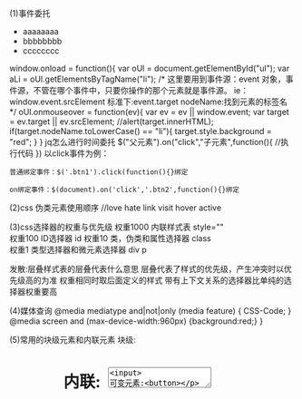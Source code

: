 (1)事件委托
<ul id="ul">
	<li>aaaaaaaa</li>
	<li>bbbbbbbb</li>
	<li>cccccccc</li>
</ul>
window.onload = function(){
	var oUl = document.getElementById("ul");
	var aLi = oUl.getElementsByTagName("li");
/*
这里要用到事件源：event 对象，事件源，不管在哪个事件中，只要你操作的那个元素就是事件源。
ie：window.event.srcElement
标准下:event.target
nodeName:找到元素的标签名
*/
	oUl.onmouseover = function(ev){
		var ev = ev || window.event;
		var target = ev.target || ev.srcElement;
		//alert(target.innerHTML);
		if(target.nodeName.toLowerCase() == "li"){
		target.style.background = "red";
		}
	}
	jq怎么进行时间委托
	$("父元素").on("click","子元素",function(){ //执行代码 })
	以click事件为例：
	
	普通绑定事件：$('.btn1').click(function(){}绑定
	
	on绑定事件：$(document).on('click','.btn2',function(){}绑定


(2)css 伪类元素使用顺序 //love hate
link visit hover active

(3)css选择器的权重与优先级
权重1000	内联样式表                	     style=""  	      
权重100 	ID选择器			      id
权重10  	类，伪类和属性选择器	     class	     	
权重1   	类型选择器和微元素选择器    div p

发散:层叠样式表的层叠代表什么意思
层叠代表了样式的优先级，产生冲突时以优先级高的为准
权重相同时取后面定义的样式
带有上下文关系的选择器比单纯的选择器权重要高

(4)媒体查询
@media mediatype and|not|only (media feature) {
    CSS-Code;
}
@media screen and (max-device-width:960px)
{background:red;}
}
<!--满足条件时，使用mystylesheet.css文件-->
<link rel="stylesheet" media="mediatype and|not|only (media feature)" href="mystylesheet.css">

(5)常用的块级元素和内联元素
块级:<div> <h1> <form> <ol> <ul> <p> <table>
内联:<a> <span> <img> <big> <textarea><input>
可变元素:<button>

(6)css属性overflow属性定义溢出元素内容区的内容会如何处理。
参数是scroll时候，必会出现滚动条。
参数是auto时候，子元素内容大于父元素时出现滚动条。
参数是visible时候，溢出的内容出现在父元素之外。
参数是hidden时候，溢出隐藏。

(7)Difference of RGBA and Opacity
opacity会继承父元素的 opacity 属性，而RGBA设置的元素的后代元素不会继承不透明属性。

(8)link和@import的区别
区别1：link是XHTML标签，除了加载CSS外，还可以定义RSS等其他事务；@import属于CSS范畴，只能加载CSS。
!!!区别2：link引用CSS时，在页面载入时同时加载；@import需要页面网页完全载入以后加载。
区别3：link是XHTML标签，无兼容问题；@import是在CSS2.1提出的，低版本的浏览器不支持。
区别4：link支持使用Javascript控制DOM去改变样式；而@import不支持。

(9)src和href的区别
src是物件的来源地址，是引入的感觉。
href是一种链接前往，是引用的的感觉。

(10)css中clear的作用是什么？
对于CSS的清除浮动(clear)，一定要牢记：这个规则只能影响使用清除的元素本身，不能影响其他元素。
清除浮动:clear:both   overflow:hidden（相当于让父元素贴紧内容)  zoom:1

(11)为什么要初始化CSS样式
因为浏览器的兼容性，因为每个浏览设计时都有自己的特性，没有统一的规定，所以对于某些标签是不同的，不进行浏览器初始化，则会造成浏览器显示页面有微小的差异

(12)浏览器兼容问题
IE6 双边距 bug：在 IE6 下，如果对元素设置了浮动，同时又设置了margin-left或margin-right，margin值会加倍。

box{ float:left; width:10px; margin:0 0 0 10px;}

这种情况之下 IE6 会产生20px的距离
解决方案：在float的标签样式控制中加入 _display:inline; 将其转化为行内属性。

 超链接访问过后 hover 样式就不出现了，被点击访问过的超链接样式不在具有 hover 和 active 

浏览器默认的margin和padding不同
解决方案：加一个全局的 *{margin:0;padding:0;} 来统一。

(13)浮动元素引起的问题和解决办法？
1. 父元素的高度无法被撑开，影响与父元素同级的元素
2. 与浮动元素同级的非浮动元素会跟随其后
3. 若非第一个元素浮动，则该元素之前的元素也需要浮动，否则会影响页面显示的结构

额外标签法，<div style="clear:both;"></div>

parent:after{

    content:".";
    height:0;
    visibility:hidden;
    display:block;
    clear:both;
}
设置 overflow 为 hidden 或者 auto

(14)http状态码有那些？分别代表是什么意思？
1xx: 信息性状态码，表示服务器接收到请求正在处理。
2xx: 成功状态码，表示服务器正确处理完请求。
3xx: 重定向状态码，表示请求的资源位置发生改变，需要重新请求。301永久重定向，302临时重定向。
4xx: 客户端错误状态码，服务器无法处理该请求。 404 not found 5xx: 服务器错误状态码，服务器处理请求出错。

(15)请写一个表格以及对应的CSS，使表格奇数行为白色背景，偶数行为灰色背景，鼠标移上去时为黄色背景
<style>
  .table tr:nth-child(odd){
      background-color:white;
  }
  .table tr:nth-child(even){
      background-color:gray;
  }
  .table tr:hover{
      background-color:yellow;
  }
</style>

(16)target的值：_blank         在新窗口打开链接
                           _self            在当前框架中打开链接
                           _parent       在父框架打开链接
                           _top             在当前窗口打开链接
                   	     framename  在指定框架打开链接

(17)H5新标签
<article>  <aside>  <audio> <canvas> <footer> <hgroup> <mark> <nav> <source>
* 拖拽释放(Drag and drop) API 
  语义化更好的内容标签（header,nav,footer,aside,article,section）
  音频、视频API(audio,video)
  画布(Canvas) API
  地理(Geolocation) API
  本地离线存储 localStorage 长期存储数据，浏览器关闭后数据不丢失；
  sessionStorage 的数据在浏览器关闭后自动删除

(18)背景色彩和文字色彩的HTML代码如下。
bgcolol——背景色彩
text——非可链接文字的色彩
link——可链接文字的色彩
alink——正被点击的可链接文字的色彩
vlink——已经点击(访问)过的可链接文字的色彩

(19)表单元素，设置表单提交方式和路径的属性为method和action.

(20)css3 有哪些新特性
CSS3实现圆角（border-radius），阴影（box-shadow）， 
   对文字加特效（text-shadow、），线性渐变（gradient），旋转（transform） 
   在CSS3中唯一引入的伪元素是::selection. //使被选中文本变红
  媒体查询，多栏布局 

(21)CSS中可以和不可以继承的属性
Bd 不可继承的：display、margin、border、padding、background、height、min-height、max-height、width、min-width、max-width、overflow、position、left、right、top、bottom、z-index、float、clear、table-layout、vertical-align、page-break-after、page-bread-before和unicode-bidi。
所有元素可继承：visibility和cursor。 内联元素可继承：letter-spacing、word-spacing、white-space、line-height、color、font、font-family、font-size、font-style、font-variant、font-weight、text-decoration、text-transform、direction。 终端块状元素可继承：text-indent和text-align。 列表元素可继承：list-style、list-style-type、list-style-position、list-style-image。

(22)动画实现方案，并对比说明各自特点。
css3旋转，transform, transition, animate

(23)rem是CSS3新增的一个相对单位（root em，根em），这个单位引起了广泛关注。这个单位与em有什么区别呢？区别在于使用rem为元素设定字体大小时，仍然是相对大小，但相对的只是HTML根元素。这个单位可谓集相对大小和绝对大小的优点于一身，通过它既可以做到只修改根元素就成比例地调整所有字体大小，又可以避免字体大小逐层复合的连锁反应。目前，除了IE8及更早版本外，所有浏览器均已支持rem。对于不支持它的浏览器，应对方法也很简单，就是多写一个绝对单位的声明。

(24)要使页面的 <a> 标签中，文字超出 80 像素的部分显示为 .....
display:block；
overflow:hidden;
white-space:nowrap;//文本不会换行，文本会在在同一行上继续，直到遇到 <br> 标签为止。
text-overflow:ellipsis;//	显示省略符号来代表被修剪的文本。

(25)input 的 type 属性值列举 3 个
text password radio checkbox button reset submit

(26)AMD 和 CMD 的区别有哪些？
AMD 是 RequireJS 在推广过程中对模块定义的规范化产出。
CMD 是 SeaJS 在推广过程中对模块定义的规范化产出。
1. 对于依赖的模块，AMD 是提前执行，CMD 是延迟执行。
2. CMD 推崇依赖就近，AMD 推崇依赖前置

(27)new操作符具体干了什么呢?
1. 创建一个空对象，并且 this 变量引用该对象，同时还继承了该函数的原型
2. 属性和方法被加入到 this 引用的对象中
3. 新创建的对象由 this 所引用，并且最后隐式的返回 this
   var obj  = {};
   obj.__proto__ = Base.prototype;
   Base.call(obj); 



(28).函数声明和函数表达式之间的区别
(1)函数声明必须有标识符，也就是常说的函数名；函数表达式可以省略函数名。
(2)函数声明是在浏览器准备执行代码的时候执行的。
（记住变量提升，函数声明感觉有点像）
(3)ECMAScript规范中表示，函数声明语句可以出现在全局代码中，或者内嵌在其他函数中，但是不能出现在循环、条件判、或者try/finally以及with语句中。
(4)可以创建一个函数表达式即刻执行。
(function(){
alert('博主的名字是：myvin 。');
})()

(29)减少页面加载时间的方法


(30)实现水平垂直居中
   position: absolute;
        width:100px;
        height: 50px;
        top:50%;
        left:50%;
        margin-left:-50px;
        margin-top:-25px;
        text-align: center;
    
         position: absolute;
            top:50%;
            left:50%;
            width:100%;
            transform:translate(-50%,-50%);
            text-align: center;
    
            display: flex;
           justify-content: center;
           align-items: center;
    
           display:table-cell; //让元素渲染成表格单元格


(32).cookie和session. Local storage


(33)同源策略与跨域(https://earthsplitter.github.io/2017/03/21/%E5%90%8C%E6%BA%90%E6%94%BF%E7%AD%96%E4%B8%8E%E8%B7%A8%E5%9F%9F%E8%AF%A6%E8%A7%A3/)

协议，端口，域名 完全相同

非ajax请求:
1.document.domain
对于只有前缀(二级、三级等域名)不同的网页，可以设置 document.domian 来规避同源策略.具有相同domain的可以互相读取Cookie.

2.fragment identifer
改变url #后边的data 。父窗口可以操作dom改变子窗口src，反之亦然

3.window.name
name是window一个属性，无论window的内容如何变化，他不变
利用iframe，在iframe中指向跨域网站，检测到onload后取回

4.window.postMessage
H5新出的，用于跨域父子窗口通讯，不受同源策略限制
popup.postMessage('Hello World!', 'http://bbb.com');
//子窗口向父窗口发送消息


ajax请求
1.websocket
不实行同源策略
2.JSONP
请求的是js文件
优势在于兼容低级别浏览器，但是只能GET
其设计思路是因为浏览器不对 <script> 标签进行限制，因此可以利用这一点来进行跨域请求。
声明一个回调函数，其参数为要获取(服务器提供的data)，对参数进行操作(比如渲染进DOM)
create一个<script>标签动态加入DOM tree，在src的URL中向服务器传递该函数名
服务器返回一个js脚本文件，将数据包括在url中给的回调函数里，运行回调函数
3.CORS(cross origin resource sharing)
无法兼容低级别浏览器
分为简单请求(GET,POST,HEAD)和非简单请求
在请求头加入origin字段指定源。然后还有其他三个字段
非简单请求，origin还有其他字段，问两次，第一次预检，之后和普通cors一样


(34)请解释 <script>、<script async> 和 <script defer> 的区别。

(35)ES6新特性
箭头函数，类，字符串模板，let const，for of ，genertator，模块，Map Set，Promise

(36)即时通讯消息的几种方式

轮询:定时像ajax发送请求       适用于小型应用
优点：后端程序编写比较容易。 
缺点：请求中有大半是无用，浪费带宽和服务器资源。 

长轮询：客户端像服务端发ajax请求，服务器服务器接到请求后 hold 住连接，直到有新消息才返回响应信息并关闭连接，客户端处理完响应信息后再向服务器发送新的请求。 
优点：在无消息的情况下不会频繁的请求，耗费资小。 
缺点：服务器hold连接会消耗资源，返回数据顺序无保证，难于管理维护。

长连接：在页面里嵌入一个隐蔵iframe，将这个隐蔵 iframe 的 src 属性设为对一个长连接的请求或是采用 xhr 请求，服务器端就能源源不断地往客户端输入数据。 
优点：消息即时到达，不发无用请求；管理起来也相对便。 
缺点：服务器维护一个长连接会增加开销。 

WebSocket是 HTML5 开始提供的一种浏览器与服务器间进行全双工通讯的网络技术。依靠这种技术可以实现客户端和服务器端的长连接，双向实时通信。
特点:
a、事件驱动
b、异步
c、使用 ws 或者 wss 协议的客户端 socket
d、能够实现真正意义上的推送功能

之前的都要主动拉，websocket是双方互相推送

(37)react的优势、diff算法的理解、为什么要单向数据流、组件交互。prop和state的区别

优势:功能组件化，遵守前端的可维护原则

https://zhuanlan.zhihu.com/p/20346379?refer=purerender
diff算法:
传统diff算法 ，remove，add，change挨个遍历每个节点，复杂度为n3

reactdiff算法:
把复杂度降低为n。
1.DOM节点跨层级少  tree diff 
如果节点不存在，直接删除，不会进一步去其它层比较
2.比较组件，不同组件基本不同DOM  component diff
不同类型的组件，存在相似DOM树的机会不多。所以不同组件比较出不同就直接删
3.同一层级的子节点通过id区分 element diff
插入，移动，删除三个操作。

React 通过制定大胆的 diff 策略，将 O(n3) 复杂度的问题转换成 O(n) 复杂度的问题；
React 通过分层求异的策略，对 tree diff 进行算法优化；
React 通过相同类生成相似树形结构，不同类生成不同树形结构的策略，对 component diff 进行算法优化；
React 通过设置唯一 key的策略，对 element diff 进行算法优化；
建议，在开发组件时，保持稳定的 DOM 结构会有助于性能的提升；
建议，在开发过程中，尽量减少类似将最后一个节点移动到列表首部的操作，当节点数量过大或更新操作过于频繁时，在一定程度上会影响 React 的渲染性能。

单向数据流
实现了真正的数据驱动，以数据为核心

props和state的区别:(有点像public和private)
state只能存在于组件内部。props当做数据源，state用来存放状态信息


(38)jq里边load和ready的区别
按加载时间来说。load等所有元素加载完成(图片，渲染)，ready等dom树加载完成就行。
按数量来说，load只能使用一次，后边的会覆盖之前的，ready可以重复使用


(39)http
 增删改查
POST DELETE PUT GET



 (40)闭包的优点缺点
优点：
1. 逻辑连续，当闭包作为另一个函数调用的参数时，避免你脱离当前逻辑而单独编写额外逻辑。
2. 方便调用上下文的局部变量。
3. 加强封装性，第2点的延伸，可以达到对变量的保护作用。
   缺点：
   闭包有一个非常严重的问题，那就是内存浪费问题，这个内存浪费不仅仅因为它常驻内存，更重要的是，对闭包的使用不当会造成无效内存的产生

函数和函数内部能访问到的变量的总和就是闭包。
目的:隐藏变量(间接访问一个变量)
问题:一直不释放变量，造成资源浪费

闭包的场景：
1.使用闭包可以在JavaScript中模拟块级作用域；
2.闭包可以用于在对象中创建私有变量。


(41)cookie和session的区别
cookie存于客户端。
session存于服务器端。
服务器鉴别session需要至少从客户端传来一个session_id，session_id通常存于cookie中，或是url（很少用url，主要涉及安全性和SEO的影响）
所以在工程上session离了cookie基本没法用，但是cookie可以单独使用，不过cookies是明文存储，安全性很低，只使用cookie的话盗取了cookie基本就获取了用户所有权限。
另外浏览器每次访问网页都会带上cookie，如果cookie存储内容过多，会严重占用服务器端带宽，影响性能。
所以如果你是简单或且安全不敏感的应用，可以只使用cookie。否则还是需要cookie配合session。
不过现有语言和框架基本都可以让你简单地使用session，而无需考虑session和cookie的关系。

(42).localstorage，sessionstorage（合起来叫webstorage）
HTML5 提供了两种在客户端存储数据的新方法：
localStorage - 没有时间限制的数据存储
sessionStorage - 针对一个 session 的数据存储
之前，这些都是由 cookie 完成的。但是 cookie 不适合大量数据的存储，因为它们由每个对服务器的请求来传递，这使得 cookie 速度很慢而且效率也不高。
在 HTML5 中，数据不是由每个服务器请求传递的，而是只有在请求时使用数据。它使在不影响网站性能的情况下存储大量数据成为可能。
对于不同的网站，数据存储于不同的区域，并且一个网站只能访问其自身的数据。
HTML5 使用 JavaScript 来存储和访问数据.
localStorage 方法存储的数据没有时间限制。第二天、第二周或下一年之后，数据依然可用。
sessionStorage 方法针对一个 session 进行数据存储。当用户关闭浏览器窗口后，数据会被删除。
都会在浏览器端保存，有大小限制，同源限制
cookie会在请求时发送到服务器，作为会话标识，服务器可修改cookie；web storage不会发送到服务器
cookie有path概念，子路径可以访问父路径cookie，父路径不能访问子路径cookie
有效期：cookie在设置的有效期内有效，默认为浏览器关闭；sessionStorage在窗口关闭前有效，localStorage长期有效，直到用户删除
共享：sessionStorage不能共享，localStorage在同源文档之间共享，cookie在同源且符合path规则的文档之间共享
localStorage的修改会促发其他文档窗口的update事件
cookie有secure属性要求HTTPS传输
浏览器不能保存超过300个cookie，单个服务器不能超过20个，每个cookie不能超过4k。web storage大小支持能达到5M


(43).1+'1'='11'
'1'+1='11'
1+1+'1'='21'
1+'1'+1='111'
如果一个运算数是 Boolean 值，在检查相等性之前，把它转换成数字值。false 转换成 0，true 为 1。
如果一个运算数是字符串，另一个是数字，在检查相等性之前，要尝试把字符串转换成数字。
如果一个运算数是对象，另一个是字符串，在检查相等性之前，要尝试把对象转换成字符串。
如果一个运算数是对象，另一个是数字，在检查相等性之前，要尝试把对象转换成数字。
在比较时，该运算符还遵守下列规则：
值 null 和 undefined 相等。
在检查相等性时，不能把 null 和 undefined 转换成其他值。
如果某个运算数是 NaN，等号将返回 false，非等号将返回 true。
如果两个运算数都是对象，那么比较的是它们的引用值。如果两个运算数指向同一对象，那么等号返回 true，否则两个运算数不等。

(44).[]==true //false
[]==[] //false
[]=={}//false
([])//true
[]==false//true
{}==false//false
null==undefined//true

(45).数组去重
var a=[1,1,3,3,3,5];
(1).var b=new Set(a);
var res=[];
for(var c of b){
res.push(c);
}

(2).var res=[];
for(var i=0;i<a.length;i++){
if(res.indexOf(a[i])==-1){
   res.push(a[i]);
  }
}

(3).需要排序的时候，先排序，然后相邻的一样就删除

(4).for(var i=a.length-1;i>=0;i--){
if(a.indexOf(a[i])==i){
   res.push(a[i]);
  }
}

(5)res=a.filter(function(element,index,self){
     return self.indexOf(element)===index;
});


(46)for...in出来的是index，for....of 出来的是value，不过of好像没法遍历对象


(47)javascript有哪些方法定义对象
1对象字面量： var obj = {};
2构造函数：Object(){}
 var obj = new Object();//== var obj =new Object()  obj=Object
3Object.create(): 
var obj = Object.create(Object.prototype);

(48)js中arguments是对象，不是数组。转数组。
function fn(){
  var arr=Array.prototype.slice.call(arguments,0);
}

(49)区分数组和对象
instanceOf
Object.prototype.toString.call(a)==='[Object Array]'


(50)js原型链
prototype与_proto_的关系
        ①prototype是构造函数的属性. 
        ②_proto_是实例对象的属性

![prototype](/Users/deepglint/Downloads/prototype.png)

(51)gulp webpack底层实现


(52)js基本数据类型(没有Array)
string number boolean null undefined Symbol



(53)css3伪类和伪元素



(54)XSS CSRF
Cross SiteScript
http://blog.csdn.net/ghsau/article/details/17027893
http://www.cnblogs.com/hyddd/archive/2009/04/09/1432744.html

(55)哪些操作会造成内存泄漏
内存泄漏指任何对象在您不再拥有或需要它之后仍然存在。
垃圾回收器定期扫描对象，并计算引用了每个对象的其他对象的数量。如果一个对象的引用数量为 0（没有其他对象引用过该对象），或对该对象的惟一引用是循环的，那么该对象的内存即可回收。

1. setTimeout 的第一个参数使用字符串而非函数的话，会引发内存泄漏。
2. 闭包
3. 控制台日志
4. 循环（在两个对象彼此引用且彼此保留时，就会产生一个循环）

(56)如何判断当前脚本运行在浏览器还是node环境中？
看全局变量。node的全局变量时global，而浏览器时window

(57)js的同源策略
概念：
同源策略是客户端脚本（尤其是Javascript）的重要的安全度量标准。它最早出自Netscape Navigator2.0，其目的是防止某个文档或脚本从多个不同源装载。
这里的同源策略指的是：协议，域名，端口相同，同源策略是一种安全协议，指一段脚本只能读取来自同一来源的窗口和文档的属性。

为什么要有同源限制：
我们举例说明：比如一个黑客程序，他利用Iframe把真正的银行登录页面嵌到他的页面上，当你使用真实的用户名，密码登录时，他的页面就可以通过Javascript读取到你的表单中input中的内容，这样用户名，密码就轻松到手了。

（58）eval是做什么的
1. 它的功能是把对应的字符串解析成JS代码并运行
2. 应该避免使用eval，不安全，非常耗性能（2次，一次解析成js语句，一次执行）

(59)用promise手写ajax
 function get(){
    $.ajax({
    url:'test.php'
    }).then(function(){
    return $.ajax({url:'test1.php'});
    })
 }

(60)手写一个类的继承，并解释一下。new对象的过程发生了什么
function Student(name){         //构造函数
    this.name=name;
}

Student.prototype.hello=function(){
    console.log('say hello');
}

var xiaoming = new Student('xiaoming');


// 原型对象:继承
var Student = {
    name: 'Robot',
    height: 1.2,
    run: function () {
        console.log(this.name + ' is running...');
    }
};

function createStudent(name) {
    // 基于Student原型创建一个新对象:
    var s = Object.create(Student);
    // 初始化新对象:
    s.name = name;
    return s;
}

var xiaoming = createStudent('小明');

ES6:
class Student{
    constructor(name){
    this.name = name;
    }
    
    hello(){
     alert('Hello' + this.name)
    }
}

var xiaoming = new Studeng('xiaoming');

class PriStudent extends Student{
    constructor(name,grade){
    super(name);
    this.grade = grade;
    }
    
    myGrade(){
    alert(this.grade);
    }
}


在 JavaScript 中，使用 new 关键字后，意味着做了如下四件事情：
创建一个新的对象，这个对象的类型是 object；
设置这个新的对象的内部、可访问性和[[prototype]]属性为构造函数（指prototype.construtor所指向的构造函数）中设置的；
执行构造函数，当this关键字被提及的时候，使用新创建的对象的属性； 返回新创建的对象（除非构造方法中返回的是‘无原型’）。
在创建新对象成功之后，如果调用一个新对象没有的属性的时候，JavaScript 会延原型链向止逐层查找对应的内容。这类似于传统的‘类继承’。
var obj  = {};
obj.__proto__ = Base.prototype;
Base.call(obj);


(61)对闭包的理解，实现一个暴露内部变量，而且外部可以访问修改的函数（get和set，闭包实现）
function f1(){
    var n=1;
    nAdd = function(){n+=1;}
    function f2(){
    alert(n);
    }
    return f2;
}

var result =f1();
result();
nAdd();
result();


(62)transition animation 的区别

transition是两针的，设置开头结尾。animation是很多帧的
不同点：

1.  触发条件不同。transition通常和hover等事件配合使用，由事件触发。animation则和gif动态图差不多，立即播放。

2.  循环。 animation可以设定循环次数。

3.  精确性。 animation可以设定每一帧的样式和时间。tranistion 只能设定头尾。 animation中可以设置每一帧需要单独变化的样式属性， transition中所有样式属性都要一起变化。

4.  与JavaScript的交互。animation与js的交互不是很紧密。tranistion和js的结合更强大。js设定要变化的样式，transition负责动画效果，天作之合，比之前只能用js时爽太多。

结论：

1. 如果要灵活定制多个帧以及循环，用animation.

2. 如果要简单的from to 效果，用 transition.

3. 如果要使用js灵活设定动画属性，用transition.


(63)AMD和CMD


(64)检验json变化

(65)队列、堆、栈、堆栈的区别？
队列是先进先出：就像一条路，有一个入口和一个出口，先进去的就可以先出去。
而栈就像一个箱子，后放的在上边，所以后进先出。
栈(Stack)是操作系统在建立某个进程时或者线程
堆（Heap)是应用程序在运行的时候请求操作系统分配给自己内存

(66)SEO


(67)低版本浏览器不支持HTML5标签怎么解决？
引入js，js中有解析的代码
<!--[if IE]><script src="style/js/html5.js"></script><![endif]-->

在html中直接插入
for(var i=0; i<tags.length; i++)document.createElement(tags[i]);})(["article","aside","details","figcaption","figure","footer","header","hgroup","nav","section","menu","video"]);</script>
通过插入dom节点相应的标签让他认识

(68)圣杯布局  http://www.jianshu.com/p/f9bcddb0e8b4
写结构的时候要注意，父元素的的三栏务必先写中间盒子。因为中间盒子是要被优先渲染嘛~并且设置其自适应，也就是width:100%。
具体结果见test

(69)内置的方法
Array
indexOf slice(start,end) push pop shift unshift splice sort reverse concat join

String
substring(start,end) indexOf charAt substr(start,length) search(reExp) concat split toLowerCase

Object
constructor hasOwnProperty  toString([Object Object])  valueOf(return Object)

(70)浏览器内置对象
Window      Window 对象表示浏览器中打开的窗口
Navigator   Navigator 对象包含有关浏览器的信息  版本 语言 系统 运行平台
Screen      Screen 对象包含有关客户端显示屏幕的信息。  屏幕高度 亮度 分辨率
History     History 对象包含用户（在浏览器窗口中）访问过的 URL。
Location    Location 对象包含有关当前 URL 的信息。 域名 端口 主机


(71)原生js读取cookie
document.cookie  读 写就是等号后边写
document.cookie.split(';') 把cookie分开
localStorage
localStorage.setItem  .getItem


(72)Ajax Request
原生和superagent
function getSignIn(authsecret) {
            var xhr = new XMLHttpRequest();
            xhr.open('GET', Url + 'auth/' + authsecret, false);
            xhr.onreadystatechange = function() {
                if (xhr.readyState == 4 && xhr.status == 200) {
                    code here
                }
            }
            xhr.setRequestHeader("Content-Type", "application/json ;charset=utf-8");
            xhr.setRequestHeader("Accept", "application/json");
            xhr.send();
        }

superagent.get(cnodeUrl)
        .set("Cookie",'nforum[UTMPUSERID]=centmaster; nforum[PASSWORD]=3BiOD9Oa3bii6juOdrIr4A%3D%3D; nforum[UTMPKEY]=31287208; nforum[UTMPNUM]=915; Hm_lvt_a2cb7064fdf52fd51306dd6ef855264a=1492694821; Hm_lpvt_a2cb7064fdf52fd51306dd6ef855264a=1492912244')
        .end(function(err, res) {
        code here
        }

(73)http Response header里边都有啥（Request)
Response
Connection:keep-alive
Content-Length:21
Content-Type:text/html;charset=UTF-8
Date:Tue, 09 May 2017 09:26:47 GMT
Set-Cookie:SERVERID=aff739a092fc0d444b

Request
Accept:text/plain, */*; q=0.01
Accept-Encoding:gzip, deflate, sdch, br
Accept-Language:zh-CN,zh;q=0.8,en;q=0.6
Connection:keep-alive
Cookie:
Host:www.nowcoder.com
Referer:https://www.nowcoder.com/discuss/7600?type=0&order=3&pos=4600&page=2
User-Agent:Mozilla/5.0 (Macintosh; Intel Mac OS X 10_12_2) AppleWebKit/537.36 (KHTML, like Gecko) Chrome/57.0.2987.133 Safari/537.36
X-Requested-With:XMLHttpRequest

(74)为什么一定是三次握手？不是两次？为什么要四次挥手？（http://www.jellythink.com/archives/705）
“已失效的连接请求报文段”的产生在这样一种情况下：client发出的第一个连接请求报文段并没有丢失，而是在某个网络结点长时间的滞留了，以致延误到连接释放以后的某个时间才到达server。
本来这是一个早已失效的报文段。但server收到此失效的连接请求报文段后，就误认为是client再次发出的一个新的连接请求。于是就向client发出确认报文段，同意建立连接。假设不采用“三次握手”，那么只要server发出确认，新的连接就建立了。
你听得到吗---我听得到你听得到吗---我听得到，blabla

因为tcp是全双工，接收到FIN意味着没有数据再发来，但是还可以继续发送数据。两对  我不发了--收到


(75)http2


(76)浏览器中输入url后发生了什么（http://www.jianshu.com/p/c1dfc6caa520）
在修改hosts文件后，所有OS中DNS缓存会被清空，而浏览器缓存则不发生变化。safari只要10s缓存，所以一般用safari检查
1. DNS域名解析
   在浏览器DNS缓存中搜索
   在操作系统DNS缓存中搜索
   读取系统hosts文件，查找其中是否有对应的ip
   向本地配置的首选DNS服务器发起域名解析请求

2. 建立TCP连接
   三次握手

3. 发起HTTP请求
   请求方法：
   GET:获取资源
   POST:传输实体主体
   HEAD:获取报文首部
   PUT:传输文件
   DELETE:删除文件
   OPTIONS:询问支持的方法
   TRACE:追踪路径

4. 接受响应结果

状态码：

1**：信息性状态码
2**：成功状态码
200：OK 请求正常处理
204：No Content请求处理成功，但没有资源可返回
206：Partial Content对资源的某一部分的请求
3**：重定向状态码
301：Moved Permanently 永久重定向
302：Found 临时性重定向
304：Not Modified 缓存中读取
4**：客户端错误状态码
400：Bad Request 请求报文中存在语法错误
401：Unauthorized需要有通过Http认证的认证信息
403：Forbidden访问被拒绝
404：Not Found无法找到请求资源
5**：服务器错误状态码
500：Internal Server Error 服务器端在执行时发生错误
503：Service Unavailable 服务器处于超负载或者正在进行停机维护

//401 403之间的区别

5. 浏览器解析html

6. 浏览器布局渲染

(77)常见的原生javascript DOM操作(https://segmentfault.com/a/1190000004076145)
1创建节点
document.createElement('div')
document.createTextNode('chen')
2节点关系
parentNode chlidNodes nextSibling previousSibling
firstChild lastChild
3节点元素关系（只算元素，不算节点）
childern nextElementSibling previousELementSibling
4节点操作
appendChild insertBefore replaceChild removeChild cloneNode(true)
5元素选择
querySelector(返回匹配的第一个元素） querySelectorAll
getElementById getElementByTageName getElementByName getELmentByClassName
6属性操作
setAttribute removeAttribute getAttribute hasAttribute
7事件
addEventListener("click",function,true)第三个参数true表示捕获false表示冒泡
removeEventListener 无法解绑匿名函数
attachEvent detachEvent 支持IE8一下
8获取元素相关计算后的值
getComputedStyle  currentStyle

(78)常见的浏览器兼容问题
1不同浏览器的标签默认的外补丁和内补丁不同
解决方案：CSS里    *{margin:0;padding:0;}
2块属性标签float后，又有横行的margin情况下，在IE6显示margin比设置的大
解决方案：在float的标签样式控制中加入 display:inline;将其转化为行内属性
3图片默认有间距
解决方案：使用float属性为img布局


(79)lazyload实现原理
先吧图片的src设个随便的，然后自定义属性data-src里放真实地址。当检测到视窗滚动到
img[i].src = img[i].getAttribute("data-src");
var seeHeight = document.documentElement.clientHeight; //可见区域高度
var scrollTop = document.documentElement.scrollTop || document.body.scrollTop; //滚动条距离顶部高度
if (img[i].offsetTop < seeHeight + scrollTop)

限制触发频率
到一秒了刷新，没到一秒再delay半秒

(80)移动端性能优化 （优化体验 优化速度
1加载优化
合并js css
使用雪碧图
尽量缓存资源
使用长cache
压缩html css js
首屏加载 按需加载 滚屏加载
增加loading进度条
减少cookie cookie会影响加载速度
避免重定向
异步加载第三方资源
预加载（提前加载下一页）
2css优化
css写在头部，js写在尾部或异步
避免图片和iFrame等空src
避免重设图片大小
display 重绘 回流
值为0时不需要任何单位
不要使用过多fontsize
避免在html中写style
3图片优化
图片不宽于640 大小也要合适
图片尽量避免使用DataURL DataURL图片没有使用图片的压缩算法文件会变大，并且要解码后再渲染，加载慢耗时长
4脚本优化
减少重绘和回流
使用事件代理，避免批量绑定
5渲染优化
HTML使用viewport
<meta name="viewport" content="width=device-width, initial-scale=1">
减少dom节点
尽量使用css3动画
所有影响首屏加载和渲染的代码应在处理逻辑中后置
float在渲染中计算量比较大

(81)回流和重回    回流必将引起重绘，而重绘不一定会引起回流。
Dom树       呈现树  绘制页面
css样式
1. 当render tree中的一部分(或全部)因为元素的规模尺寸，布局，隐藏等改变而需要重新构建。
   这就称为回流(reflow)。每个页面至少需要一次回流，就是在页面第一次加载的时候。在回流的时候，
   浏览器会使渲染树中受到影响的部分失效，并重新构造这部分渲染树，完成回流后，浏览器会重新绘制受影响的部分到屏幕中，该过程成为重绘。
2. 当render tree中的一些元素需要更新属性，而这些属性只是影响元素的外观，风格，而不会影响布局的，比如background-color。则就叫称为重绘。
   回流是结构在改变，重绘是样式在改变


(82)如何解决requirejs的循环依赖问题
a依赖b，b依赖a
二次这依赖的时候，b依赖注入reqrire，用require('a')来引用a。

(83)AMD和CMD的区别有哪些
1.对于依赖的模块，AMD 是提前执行，CMD 是延迟执行。不过 RequireJS 从 2.0 开始，也改成可以延迟执行（根据写法不同，处理方式不同）。CMD 推崇 as lazy as possible.
2. CMD 推崇依赖就近，AMD 推崇依赖前置。
3. AMD 的 API 默认是一个当多个用，CMD 的 API 严格区分，推崇职责单一

(84)form表单当前页面无刷新提交
JS:document.forms[0].target="rfFrame"
把提交的target改成iframe的名字

(85)vue 父子 同级 之间数据怎么流动的

(86)数组和链表的区别
2、数组
优点：
1、可以利用偏移地址来访问元素，效率高，为O(1)；
2、可以使用折半方法查找元素，效率较高；
缺点：
1、空间连续，存储效率低
2、插入和删除元素效率比较低，且比较麻烦；
3、链表
优点：
1、插入和删除元素不需要移动其余元素，效率高，为O(1)；
2、不要求连续空间，空间利用效率高
缺点：
1、不提高随机访问元素的限制
2、查找元素和搜索元素的效率低，最快情况为O(1)，平均情况为O(N)；
因此对于经常插入和删除的操作，数据结构采用链表或者使用二叉搜索树；

(87)伪类和伪元素的区别
伪类 :active :first-child
伪元素:first-letter :before
CSS 伪类用于向某些选择器添加特殊的效果。
CSS 伪元素用于将特殊的效果添加到某些选择器。
:Pseudo-classes
::Pseudo-elements


(88)margin 坍塌
1.当两个对象为上下关系时，而且都具备margin属性时，上面的margin-bottom与下面的margin-top会发生塌陷
当margin-bottom和margin都为正数时，结果为两者之间的最大值
当margin-bottom和margin-top为一正一负时，结果为两者之和。
2.当两个对象为上下包含关系
父元素无填充内容，且没有设置border时，子元素的margin-top不会起作用
父元素设置border属性，子元素的margin-top起作用
父元素有填充内容，子元素的margin-top会起作用，当margin-top小于填充内容时，距离为填充内容的高度

解决办法
1.需要给父div设置：边框，当然可以设置边框为透明;
border:1px solid transparent
或
border-top:1px solid transparent
2.内层元素绝对定位，或者float脱离文档流，或者外层换成padding
3.BFC 还可以清浮动

如何形成BFC 对父元素添加下面效果就可以清浮动
float为 left|right
overflow为 hidden|auto|scroll
display为 table-cell|table-caption|inline-block
position为 absolute|fixed

(89)display 的值和意义
none block  inline(默认，内敛元素，不换行） inline-block
table inherit list-item(元素作为列表显示)  run-in(根据上下文决定块级还是内敛)

position 属性
static  relative(偏移之后，原本占据空间还在占据。并没有脱离文档流)
absolute(脱离文档流，变成块，然后相对于包含块定位) fixed(块相对于整个视窗)

(90)TCP和UDP的区别(http://www.cnblogs.com/bizhu/archive/2012/05/12/2497493.html)
三次握手和四次挥手！！
TCP是一个面向连接的协议，收发数据前必须建立可靠的链接
UDP是非链接协议，也由于不链接，可以一次像多个发送。包的标题很短。
1.基于连接与无连接；
2.对系统资源的要求（TCP较多，UDP少）；
3.UDP程序结构较简单；
4.流模式与数据报模式 ；
5.TCP保证数据正确性，UDP可能丢包，TCP保证数据顺序，UDP不保证。

(91)w3c事件与IE事件的区别(http://caibaojian.com/javascript-stoppropagation-preventdefault.html)
IE事件为事件冒泡，Netspace为事件捕获
防止冒泡  阻止儿子告诉爸爸
w3c的方法是e.stopPropagation()，IE则是使用e.cancelBubble = true
阻止默认行为  直接把行为屏蔽掉
e.preventDefault()  e.returnValue=false

(92)ajax readyState 5个状态的含义
　0 － （未初始化）还没有调用send()方法
　　1 － （载入）已调用send()方法，正在发送请求
　　2 － （载入完成）send()方法执行完成，已经接收到全部响应内容
　　3 － （交互）正在解析响应内容
　　4 － （完成）响应内容解析完成，可以在客户端调用了

(93)实现可以拖动的div

(94)webpack是干嘛的(http://www.jianshu.com/p/01a606c97d76)
模块打包机，一切皆模块
看看源码吧

(95)js设计模式

(96)react vue angular

(97)原生ajax的四个过程
实例化，open，send,onreadystatechange，然后是req,readyState和status。

(98)animation实现动画效果
@-webkit-keyframes anim1{
    0%{
        transform:sacle(1);Cookie 是否会被覆盖，localStorage是否会被覆盖。
    }
    
    100%{
        transform:sacle(0.5)
    }
}
animation 属性是一个简写属性，用于设置六个动画属性：
animation-name
animation-duration
animation-timing-function
animation-delay
animation-iteration-count
animation-direction

transition:width
2s;

i:first-child{
    animation:anim1 0.7s ease-in-out infinite;
    }

(99)网络分层结构。4层，应用层，传输层，网络层和数据链路层。依次是http等应用，TCP/UDP，IP和物理连接。然后又追问了一下ssl在哪一层。ssl是socket，是单独的一层。如果要算应该算传输层。


(100)1.怎么得到一个页面的a标签（就说了getElementByTagName和选择器）
     2.怎么在页面里放置一个很简单的图标，不能用img和background-img
     （说了canvas，或者一些库有icon库，data-icon).

(101)Css实现保持长宽比1:1
用vh vw这种比例单位


(102)原生JS添加class
function hasClass(obj, cls) {
    return obj.className.match(new RegExp('(\\s|^)' + cls + '(\\s|$)'));
}

function addClass(obj, cls) {
    if (!this.hasClass(obj, cls)) obj.className += " " + cls;
}

function removeClass(obj, cls) {
    if (hasClass(obj, cls)) {
        var reg = new RegExp('(\\s|^)' + cls + '(\\s|$)');
        obj.className = obj.className.replace(reg, ' ');
    }
}



(103)同源策略限制什么？不限制什么？



(104)PromiseStatus：用于记录Promise对象的三种状态，这三中状态分别是：
     pending：待定状态，Promise对象刚被初始化的状态
     fulfilled：完成状态，承诺被完成了的状态
     rejected：拒绝状态，承诺完成失败的状态


(105)静态属性（怎么继承？）实例属性，原型对象属性  （https://segmentfault.com/q/1010000004196727）
function Myobject(){
    this.instanceProp="456";
    this.instanceMethod=function(){};
}
Myobject.prototype.protoProp="789";
Myobject.prototype.protoMethod=function(){

};

Myobject.staticProp="123";
Myobject.staticMethod =function(){

};

var myobject=new Myobject();

staticProp就是静态属性？
staticMethod就是静态方法
静态是面向对象的编程语言中的叫法吧
函数也是对象，只要声明函数后，就可以往这个函数添加属性和方法

instanceProp就是个实例属性
instanceMethod就是个实例方法
实例对象的属性和方法只在使用new操作符创建以这个函数为构造函数的实例对象后才存在
当函数作为普通函数或一个对象方法调用时，是另外一种情况了

protoProp为原型对象的属性
protoMethod为原型对象的方法
为一个函数的原型对象赋值后就会存在，以这个函数为构造函数创建的实例对象能够访问到原型的属性及方法
JS中通过基于原型(基于对象)的方式来实现对象继承的~~


(106)eval('a')&&eval(a)区别是啥
eval的作用就是转换成js语言。不管加不加都是字符串
eval(2+2) = 4   eval(2+'2')=22
里边并没有变量提升，因为是顺序解析字符串

(107) 如何按照第一个字的拼音排序
var arr = ["张三","李四","王五","阿三"];
    document.write(arr+"");
    arr.sort(function(a,b){
        return a.localeCompare(b);
    });
    document.write(arr);

(108)flex 布局

(109)用函数表达式，没声明函数之前调用会报错吗？
undefined

(110)邮箱的正则表达式


(111)body 三块不包定位

(112)

(113)对象中定义getter setter  //可以做到不让别人设置这个属性，并返回这个属性不能被改变
var book = {
  _year: 2004, edition: 1
};
Object.defineProperty(book, "year", {
  get: function() { return this._year; },
  set: function(newValue) {
    if (newValue > 2004) {
      this._year = newValue; this.edition += newValue - 2004;
    }
  }
});
book.year = 2005;
alert(book.edition); //2

定义多个属性用Object.defineProperties(book,{
year:{}})


(114)判断两个对象是否相等
简单的办法就是 JSON.stringify(obj_a) === JSON.stringify(obj_b);  性能比较差


(115)isArray isFunction isNull
Object.prototype.toString.call(test)=='[Object Array]' //'[Object Function]' '[Object Null]' 简直万能啊,连Undefined都可以
instanceOf也可以判断前两个

(116)await async es7 （http://www.ruanyifeng.com/blog/2015/05/async.html）（http://www.jianshu.com/p/2afb088abd08）
三个并行加载的js，在全部加载完成之后执行init
promise实现出来一个剩下99个就不要了 都出错才退出

async await是为了配合promise才出来的。await只等promise函数


(117).CSS中可以通过哪些属性定义，使得一个DOM元素不显示在浏览器可视范围内？　　

　　最基本的：

　　设置display属性为none，或者设置visibility属性为hidden

　　技巧性：

　　设置宽高为0，设置透明度为0，设置z-index位置在-1000

(118)css中可以让文字在垂直和水平方向上重叠的两个属性是什么？


　　垂直方向：line-height

　　水平方向：letter-spacing

(119)　浏览器的默认字体高都是16px。所以未经调整的浏览器都符合: 1em=16px。那么12px=0.75em, 10px=0.625em。



(120)使用content css
 //一种常见利用伪类清除浮动的代码
 2  .clearfix:after {
 3     content:".";       //这里利用到了content属性
 4     display:block; 
 5     height:0;
 6     visibility:hidden; 
 7     clear:both; }
 8 
 9 .clearfix { 
10     *zoom:1; 
11 }


(121)css禁止的写法

(122)案：

caller是返回一个对函数的引用，该函数调用了当前函数；

callee是返回正在被执行的function函数，也就是所指定的function对象的正文。

那么问题来了？如果一对兔子每月生一对兔子；一对新生兔，从第二个月起就开始生兔子；假定每对兔子都是一雌一雄，试问一对兔子，第n个月能繁殖成多少对兔子？（使用callee完成）

1
2
3
4
5
6
7
8
9
10
11
12
13
14
15
16caller是返回一个对函数的引用，该函数调用了当前函数；

callee是返回正在被执行的function函数，也就是所指定的function对象的正文。
var result=[];
function fn(n){  //典型的斐波那契数列
   if(n==1){
        return 1;
   }else if(n==2){
           return 1;
   }else{
        if(result[n]){
                return result[n];
        }else{
                //argument.callee()表示fn()
                result[n]=arguments.callee(n-1)+arguments.callee(n-2);
                return result[n];
        }
   }
}

(123)clone任意类型
Object.prototype.clone = function() {
    var o = this.constructor === Array ? [] : {};
    for (var e in this) {
        o[e] = typeof this[e] === "object" ? this[e].clone() : this[e];
    }
    return o;
}

(124)

(125)

(126)

(127)


(128)

(129)


(130)


(131)

(132)

(133)

(134)


(135)


(136)

(137)

(138)

(139)

(140)


























1.以下文档声明正确的是：(C)
A. <!doctype html>	B. <!DOCTYPE HTML 4.01>	C. <!DOCTYPE XHTML 1.0>	D. <!DOCTYPE XHTML 1.0 Frameset>
2.以下均为自封闭标签的是：(C)
A. html,script	B. link,style	C. meta,input	D. img,textarea
3.以下标签包含顺序正确的有：(BC)
A. a>p>span	B. h2>p>a	C. ul>li>div	D. span>a>input
4.定义提供有关页面的元信息的标签是：(A)
A. meta	B. DOCTYPE	C. base	D. var
5.使表单支持文件上传功能，至少需要设置form标签的哪些属性(AC)
A. action	B. name	C. method	D. enctype
6.以下有关样式表定义说法有误的是：(D)
A. 样式表都需要定义选择器	B. 一组样式表可以定义多组属性	C. 每组属性之间需要用;分隔	D. 属性名不能使用字母和-以外的字符
7.以下选择器定义的样式表可作用于相同标签时，权重最高的是：(A)
A. .main p.inner	B. div.main > p	C. body .main p	D. .header + .main p
8.IE6中，以下CSS选择器被支持的有：(AB)
A. span + p	B. ul > li	C. :after	D. .nav.current
9.下列均属于行内标签的一组是：(C)
A. span,p	B. ul,li	C. a,strong	D. div,dl
10.下列哪些position定义时, left属性可以生效：(CD)
A. static	B. relative	C. fixed	D. absolute
11.以下javascript代码片段存在语法错误的是：(D)
A. var fn = function(){};	B. Math.PI * 3	C. var c = 2.toString()	D. '7'-4
12.选择正确的通用JSON格式(非javascript对象)：(CD)
A. {name:"lili"}	B. ["ok",{"id":2}]	C. {"amount":1.44e+10,"owner":null}	D. {"male":true,"friends":["a","b"]}
13.代码 `var a = {a:2}, b; b = a; b.a = ++a.a - 2; 则: a.a的值为： ` (B)
A. 0	B. 1	C. 2	D. 3
14.以下不属于javascript中Array对象方法或属性的有：(B)
A. splice,slice	B. sort,shuffle	C. concat,join	D. shift,unshift
15.以下匹配javascript中变量名的正则表达式是：(C)
A. [object Object]	B. [object Object]	C. [object Object]	D. [object Object]
16.表示请求被客户端缓存的HTTP-code为：(C)
A. 200	B. 404	C. 304	D. 500
17.下列哪项属于GET请求和POST请求的不同点：(AC)
A. 支持form标签表单提交	B. 支持XMLHttpRequest	C. 支持文件上传	D. 支持下载文件
18.对于服务器返回js资源文件正确的MIME为：(D)
A. text/script	B. application/javascript	C. text/javascript	D. script/text
19.UserAgent: Mozilla/5.0 (Windows NT 6.1; WOW64) AppleWebKit/537.36 (KHTML, like Gecko) Chrome/46.0.2490.86 Safari/537.36 表示以下哪款浏览器(D)
A. Microsoft Windows IE	B. Apple Safari	C. Mozilla Firefox	D. Google Chrome
20.下列哪项信息一般不是浏览器发送给服务器的：(D)
A. cookie	B. user-agent	C. Accept-Encoding	D. Content-Type
21.同源策略, 是最常用的WEB安全策略, 这里的同源包括：(ABC)
A. 协议相同	B. 域名相同	C. 端口相同	D. 请求路径相同
22.下列哪些场景下不需要遵循同源策略(ABC)
A. XMLHttpRequest	B. iframe间js操作	C. WebSocket通信	D. 多媒体(Audio/Video)文件播放
23.下列哪种常用的WEB服务器默认的端口号不含80：(C)
A. Apache	B. IIS	C. Tomcat	D. Nginx
24.以下哪些方式有利于从HTTP请求上对资源加载进行优化(ABCD)
A. 合并过多的零碎文件	B. 拆分过大的资源文件	C. 服务器开启gzip压缩	D. 对资源文件进行压缩
25.以下哪些方式能有效的避免服务器的资源缓存(ABCD)
A. 采用cdn优化资源	B. 使用MD5重命名资源和引入	C. 更新资源时添加必要的时间戳标记	D. 模块化资源, 实现按需异步加载



